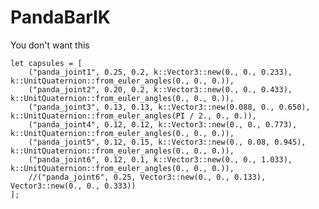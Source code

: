 # PandaBarIK
You don't want this

    let capsules = [
        ("panda_joint1", 0.25, 0.2, k::Vector3::new(0., 0., 0.233), k::UnitQuaternion::from_euler_angles(0., 0., 0.)),
        ("panda_joint2", 0.20, 0.2, k::Vector3::new(0., 0., 0.433), k::UnitQuaternion::from_euler_angles(0., 0., 0.)),
        ("panda_joint3", 0.13, 0.13, k::Vector3::new(0.088, 0., 0.650), k::UnitQuaternion::from_euler_angles(PI / 2., 0., 0.)),
        ("panda_joint4", 0.12, 0.12, k::Vector3::new(0., 0., 0.773), k::UnitQuaternion::from_euler_angles(0., 0., 0.)),
        ("panda_joint5", 0.12, 0.15, k::Vector3::new(0., 0.08, 0.945), k::UnitQuaternion::from_euler_angles(0., 0., 0.)),
        ("panda_joint6", 0.12, 0.1, k::Vector3::new(0., 0., 1.033), k::UnitQuaternion::from_euler_angles(0., 0., 0.)),
        //("panda_joint6", 0.25, Vector3::new(0., 0., 0.133), Vector3::new(0., 0., 0.333))
    ];
